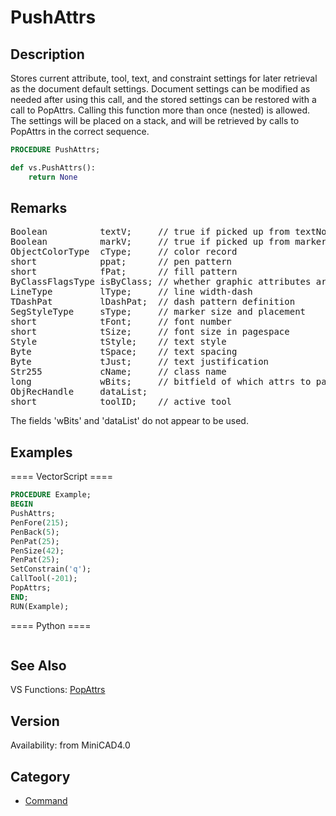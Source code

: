 # PushAttrs

## Description
Stores current attribute, tool, text, and constraint settings for later retrieval as the document default settings. Document settings can be modified as needed after using this call, and the stored settings can be restored with a call to PopAttrs.  Calling this function more than once (nested) is allowed.  The settings will be placed on a stack, and will be retrieved by calls to PopAttrs in the correct sequence.

```pascal
PROCEDURE PushAttrs;
```

```python
def vs.PushAttrs():
    return None
```

## Remarks
<pre>
Boolean          textV;     // true if picked up from textNode
Boolean          markV;     // true if picked up from markered object
ObjectColorType  cType;     // color record
short            ppat;      // pen pattern
short            fPat;      // fill pattern
ByClassFlagsType isByClass; // whether graphic attributes are 'by class';
LineType         lType;     // line width-dash
TDashPat         lDashPat;  // dash pattern definition
SegStyleType     sType;     // marker size and placement
short            tFont;     // font number
short            tSize;     // font size in pagespace
Style            tStyle;    // text style
Byte             tSpace;    // text spacing
Byte             tJust;     // text justification
Str255           cName;     // class name
long             wBits;     // bitfield of which attrs to paste
ObjRecHandle     dataList;
short            toolID;    // active tool
</pre>

The fields 'wBits' and 'dataList' do not appear to be used.

## Examples
==== VectorScript ====
```pascal
PROCEDURE Example;
BEGIN
PushAttrs;
PenFore(215);
PenBack(5);
PenPat(25);
PenSize(42);
PenPat(25);
SetConstrain('q');
CallTool(-201);
PopAttrs;
END;
RUN(Example);
```
==== Python ====
```python

```

## See Also
VS Functions:
[PopAttrs](PopAttrs.md)

## Version
Availability: from MiniCAD4.0

## Category
* [Command](../Categories/Command.md)
